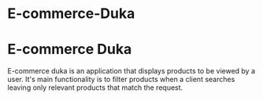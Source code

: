 # E-commerce-Duka
<h1>E-commerce Duka</h1>
 E-commerce duka is an application that displays products to be viewed by a user. It's main functionality is to filter products when a client searches leaving only relevant products that match the request.
 

